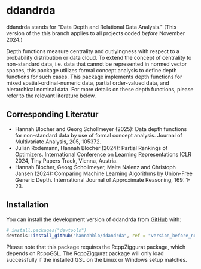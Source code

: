 
<!-- README.md is generated from README.Rmd. Please edit that file -->

# ddandrda

<!-- badges: start -->
<!-- badges: end -->

ddandrda stands for "Data Depth and Relational Data Analysis." (This version of the this branch applies to all projects coded *before* November 2024.)

Depth functions measure centrality and outlyingness with respect to a probability distribution or data cloud. To extend the concept of centrality to non-standard data, i.e. data that cannot be represented in normed vector spaces, this package utilizes formal concept analysis to define depth functions for such cases.
This package implements depth functions for mixed spatial-ordinal-numeric data, partial order-valued data, and hierarchical nominal data. For more details on these depth functions, please refer to the relevant literature below.

## Corresponding Literatur
- Hannah Blocher and Georg Schollmeyer (2025): Data depth functions for non-standard data by use of formal concept analysis. Journal of Multivariate Analysis, 205, 105372.
- Julian Rodemann, Hannah Blocher (2024): Partial Rankings of Optimizers. International Conference on Learning Representations ICLR 2024, Tiny Papers Track, Vienna, Austria.
- Hannah Blocher, Georg Schollmeyer, Malte Nalenz and Christoph Jansen (2024): Comparing Machine Learning Algorithms by Union-Free Generic Depth. International Journal of Approximate Reasoning, 169: 1-23.


## Installation

You can install the development version of ddandrda from
[GitHub](https://github.com/) with:


``` r
# install.packages("devtools")
devtools::install_github("hannahblo/ddandrda", ref = "version_before_nov24")
```
Please note that this package requires the RcppZiggurat package, which depends on RcppGSL. The RcppZiggurat package will only load successfully if the installed GSL on the Linux or Windows setup matches.

<!-- What is special about using `README.Rmd` instead of just `README.md`? You can include R chunks like so: -->
<!-- ```{r cars} -->
<!-- summary(cars) -->
<!-- ``` -->
<!-- You'll still need to render `README.Rmd` regularly, to keep `README.md` up-to-date. `devtools::build_readme()` is handy for this. You could also use GitHub Actions to re-render `README.Rmd` every time you push. An example workflow can be found here: <https://github.com/r-lib/actions/tree/v1/examples>. -->
<!-- You can also embed plots, for example: -->
<!-- ```{r pressure, echo = FALSE} -->
<!-- plot(pressure) -->
<!-- ``` -->
<!-- In that case, don't forget to commit and push the resulting figure files, so they display on GitHub and CRAN. -->
